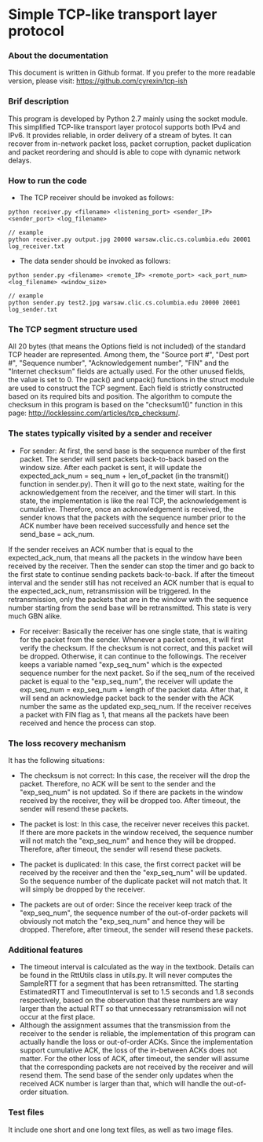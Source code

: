 # Simple TCP-like transport layer protocol

### About the documentation
This document is written in Github format. If you prefer to the more readable version, please visit: https://github.com/cyrexin/tcp-ish

### Brif description
This program is developed by Python 2.7 mainly using the socket module. This simplified TCP-like transport layer protocol supports both IPv4 and IPv6. It provides reliable, in order delivery of a stream of bytes. It can recover from in-network packet loss, packet corruption, packet duplication and packet reordering and should is able to cope with dynamic network delays.


### How to run the code
- The TCP receiver should be invoked as follows:
```
python receiver.py <filename> <listening_port> <sender_IP> <sender_port> <log_filename>

// example
python receiver.py output.jpg 20000 warsaw.clic.cs.columbia.edu 20001 log_receiver.txt
```

- The data sender should be invoked as follows:
```
python sender.py <filename> <remote_IP> <remote_port> <ack_port_num> <log_filename> <window_size>

// example
python sender.py test2.jpg warsaw.clic.cs.columbia.edu 20000 20001 log_sender.txt
```


### The TCP segment structure used
All 20 bytes (that means the Options field is not included) of the standard TCP header are represented. Among them, the "Source port #", "Dest port #", "Sequence number", "Acknowledgement number", "FIN" and the "Internet checksum" fields are actually used. For the other unused fields, the value is set to 0. The pack() and unpack() functions in the struct module are used to construct the TCP segment. Each field is strictly constructed based on its required bits and position. The algorithm to compute the checksum in this program is based on the "checksum1()" function in this page: http://locklessinc.com/articles/tcp_checksum/.

  
### The states typically visited by a sender and receiver
- For sender:
At first, the send base is the sequence number of the first packet. The sender will sent packets back-to-back based on the window size. After each packet is sent, it will update the expected_ack_num = seq_num + len_of_packet (in the transmit() function in sender.py). Then it will go to the next state, waiting for the acknowledgement from the receiver, and the timer will start. In this state, the implementation is like the real TCP, the acknowledgement is cumulative. Therefore, once an acknowledgement is received, the sender knows that the packets with the sequence number prior to the ACK number have been received successfully and hence set the send_base = ack_num. 

If the sender receives an ACK number that is equal to the expected_ack_num, that means all the packets in the window have been received by the receiver. Then the sender can stop the timer and go back to the first state to continue sending packets back-to-back. If after the timeout interval and the sender still has not received an ACK number that is equal to the expected_ack_num, retransmission will be triggered. In the retransmission, only the packets that are in the window with the sequence number starting from the send base will be retransmitted. This state is very much GBN alike.

- For receiver:
Basically the receiver has one single state, that is waiting for the packet from the sender. Whenever a packet comes, it will first verify the checksum. If the checksum is not correct, and this packet will be dropped. Otherwise, it can continue to the followings. The receiver keeps a variable named "exp_seq_num" which is the expected sequence number for the next packet. So if the seq_num of the received packet is equal to the "exp_seq_num", the receiver will update the exp_seq_num = exp_seq_num + length of the packet data. After that, it will send an acknowledge packet back to the sender with the ACK number the same as the updated exp_seq_num. If the receiver receives a packet with FIN flag as 1, that means all the packets have been received and hence the process can stop.


### The loss recovery mechanism
It has the following situations:
- The checksum is not correct: In this case, the receiver will the drop the packet. Therefore, no ACK will be sent to the sender and the "exp_seq_num" is not updated. So if there are packets in the window received by the receiver, they will be dropped too. After timeout, the sender will resend these packets.
 
- The packet is lost: In this case, the receiver never receives this packet. If there are more packets in the window received, the sequence number will not match the "exp_seq_num" and hence they will be dropped. Therefore, after timeout, the sender will resend these packets.

- The packet is duplicated: In this case, the first correct packet will be received by the receiver and then the "exp_seq_num" will be updated. So the sequence number of the duplicate packet will not match that. It will simply be dropped by the receiver.
 
- The packets are out of order: Since the receiver keep track of the "exp_seq_num", the sequence number of the out-of-order packets will obviously not match the "exp_seq_num" and hence they will be dropped. Therefore, after timeout, the sender will resend these packets.


### Additional features
- The timeout interval is calculated as the way in the textbook. Details can be found in the RttUtils class in utils.py. It will never computes the SampleRTT for a segment that has been retransmitted. The starting EstimatedRTT and TimeoutInterval is set to 1.5 seconds and 1.8 seconds respectively, based on the observation that these numbers are way larger than the actual RTT so that unnecessary retransmission will not occur at the first place.
- Although the assignment assumes that the transmission from the receiver to the sender is reliable, the implementation of this program can actually handle the loss or out-of-order ACKs. Since the implementation support cumulative ACK, the loss of the in-between ACKs does not matter. For the other loss of ACK, after timeout, the sender will assume that the corresponding packets are not received by the receiver and will resend them. The send base of the sender only updates when the received ACK number is larger than that, which will handle the out-of-order situation. 


### Test files
It include one short and one long text files, as well as two image files.